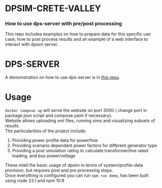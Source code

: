 # DPSIM-CRETE-VALLEY
### How to use dps-server with pre/post processing
This repo includes examples on how to prepare data for this specific use case, how to post process results and an example of a web interface to interact
with dpsim server.
# DPS-SERVER
A demonstration on how to use dps-server is in [this repo](https://github.com/SystemsPurge/dps-server).<br>

# Usage
`docker compose up` will serve the website on port 3000 ( change port in package.json script and compose.yaml if necessary).<br>
Website allows uploading xml files, running sims and visualizing subsets of results.<br>
The particularities of the project include:
1. Providing power profile data for powerflow
2. Providing scenario dependant power factors for different generator type
3. Providing a post simulation rating to calculate transformer/line rated loading, and bus power/voltage<br>

These intell the basic usage of dpsim in terms of system/profile-data provision, but requires post and pre processing steps.<br>
Once everything is configured you can run `npm run demo`, has been built using node 23.1 and npm 10.9
